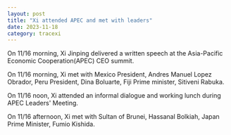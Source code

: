 ```yaml
---
layout: post
title: "Xi attended APEC and met with leaders"
date: 2023-11-18
category: tracexi
---
```


On 11/16 morning, Xi Jinping delivered a written speech at the Asia-Pacific Economic Cooperation(APEC) CEO summit.

On 11/16 morning, Xi met with Mexico President, Andres Manuel Lopez Obrador, Peru President, Dina Boluarte, Fiji Prime minister, Sitiveni Rabuka.


On 11/16 noon, Xi attended an informal dialogue and working lunch during APEC Leaders' Meeting.

On 11/16 afternoon, Xi met with Sultan of Brunei, Hassanal Bolkiah, Japan Prime Minister, Fumio Kishida.



